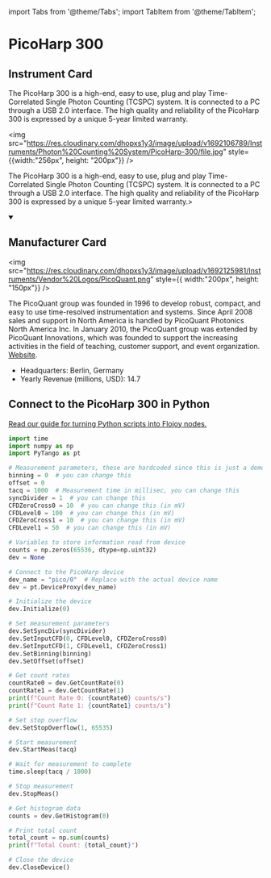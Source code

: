 
import Tabs from '@theme/Tabs';
import TabItem from '@theme/TabItem';

# PicoHarp 300

## Instrument Card

<div className="flex">

<div>

The PicoHarp 300 is a high-end, easy to use, plug and play Time-Correlated Single Photon Counting (TCSPC) system. It is connected to a PC through a USB 2.0 interface. The high quality and reliability of the PicoHarp 300 is expressed by a unique 5-year limited warranty.

</div>

<img src="https://res.cloudinary.com/dhopxs1y3/image/upload/v1692106789/Instruments/Photon%20Counting%20System/PicoHarp-300/file.jpg" style={{width:"256px", height: "200px"}} />

</div>

The PicoHarp 300 is a high-end, easy to use, plug and play Time-Correlated Single Photon Counting (TCSPC) system. It is connected to a PC through a USB 2.0 interface. The high quality and reliability of the PicoHarp 300 is expressed by a unique 5-year limited warranty.>

<details open>
<summary><h2>Manufacturer Card</h2></summary>

<img src="https://res.cloudinary.com/dhopxs1y3/image/upload/v1692125981/Instruments/Vendor%20Logos/PicoQuant.png" style={{ width:"200px", height: "150px"}} />

The PicoQuant group was founded in 1996 to develop robust, compact, and easy to use time-resolved instrumentation and systems. Since April 2008 sales and support in North America is handled by PicoQuant Photonics North America Inc. In January 2010, the PicoQuant group was extended by PicoQuant Innovations, which was founded to support the increasing activities in the field of teaching, customer support, and event organization. <a href="https://www.picoquant.com/">Website</a>.

<ul>
  <li>Headquarters: Berlin, Germany</li>
  <li>Yearly Revenue (millions, USD): 14.7</li>
</ul>
</details>

## Connect to the PicoHarp 300 in Python

[Read our guide for turning Python scripts into Flojoy nodes.](https://docs.flojoy.ai/custom-nodes/creating-custom-node/)


<Tabs>
<TabItem value="Pytango" label="Pytango">

```python
import time
import numpy as np
import PyTango as pt

# Measurement parameters, these are hardcoded since this is just a demo
binning = 0  # you can change this
offset = 0
tacq = 1000  # Measurement time in millisec, you can change this
syncDivider = 1  # you can change this
CFDZeroCross0 = 10  # you can change this (in mV)
CFDLevel0 = 100  # you can change this (in mV)
CFDZeroCross1 = 10  # you can change this (in mV)
CFDLevel1 = 50  # you can change this (in mV)

# Variables to store information read from device
counts = np.zeros(65536, dtype=np.uint32)
dev = None

# Connect to the PicoHarp device
dev_name = "pico/0"  # Replace with the actual device name
dev = pt.DeviceProxy(dev_name)

# Initialize the device
dev.Initialize(0)

# Set measurement parameters
dev.SetSyncDiv(syncDivider)
dev.SetInputCFD(0, CFDLevel0, CFDZeroCross0)
dev.SetInputCFD(1, CFDLevel1, CFDZeroCross1)
dev.SetBinning(binning)
dev.SetOffset(offset)

# Get count rates
countRate0 = dev.GetCountRate(0)
countRate1 = dev.GetCountRate(1)
print(f"Count Rate 0: {countRate0} counts/s")
print(f"Count Rate 1: {countRate1} counts/s")

# Set stop overflow
dev.SetStopOverflow(1, 65535)

# Start measurement
dev.StartMeas(tacq)

# Wait for measurement to complete
time.sleep(tacq / 1000)

# Stop measurement
dev.StopMeas()

# Get histogram data
counts = dev.GetHistogram(0)

# Print total count
total_count = np.sum(counts)
print(f"Total Count: {total_count}")

# Close the device
dev.CloseDevice()
```

</TabItem>
</Tabs>